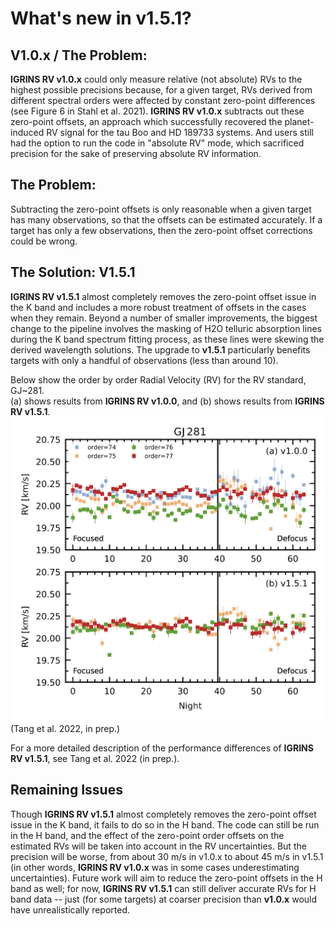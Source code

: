 
# What's new in v1.5.1?

## V1.0.x / The Problem:

**IGRINS RV v1.0.x** could only measure relative (not absolute) RVs to the highest possible precisions because, for a given target, RVs derived from different spectral orders were affected by constant zero-point differences (see Figure 6 in Stahl et al. 2021). **IGRINS RV v1.0.x** subtracts out these zero-point offsets, an approach which successfully recovered the planet-induced RV signal for the tau Boo and HD 189733 systems. And users still had the option to run the code in "absolute RV" mode, which sacrificed precision for the sake of preserving absolute RV information.

## The Problem:

Subtracting the zero-point offsets is only reasonable when a given target has many observations, so that the offsets can be estimated accurately. If a target has only a few observations, then the zero-point offset corrections could be wrong.

## The Solution: V1.5.1

**IGRINS RV v1.5.1** almost completely removes the zero-point offset issue in the K band and includes a more robust treatment of offsets in the cases when they remain. Beyond a number of smaller improvements, the biggest change to the pipeline involves the masking of H2O telluric absorption lines during the K band spectrum fitting process, as these lines were skewing the derived wavelength solutions. The upgrade to **v1.5.1** particularly benefits targets with only a handful of observations (less than around 10). 

Below show the order by order Radial Velocity (RV) for the RV standard, GJ~281.\
(a) shows results from **IGRINS RV v1.0.0**, and (b) shows results from **IGRINS RV v1.5.1**.
![text](../igrins_version_compare.png)
(Tang et al. 2022, in prep.)

For a more detailed description of the performance differences of **IGRINS RV v1.5.1**, see Tang et al. 2022 (in prep.). 

## Remaining Issues

Though **IGRINS RV v1.5.1** almost completely removes the zero-point offset issue in the K band, it fails to do so in the H band. The code can still be run in the H band, and the effect of the zero-point order offsets on the estimated RVs will be taken into account in the RV uncertainties. But the precision will be worse, from about 30 m/s in v1.0.x to about 45 m/s in v1.5.1 (in other words, **IGRINS RV v1.0.x** was in some cases underestimating uncertainties). Future work will aim to reduce the zero-point offsets in the H band as well; for now, **IGRINS RV v1.5.1** can still deliver accurate RVs for H band data -- just (for some targets) at coarser precision than **v1.0.x** would have unrealistically reported.


